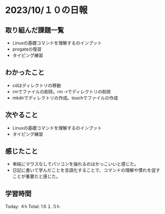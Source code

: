 # 2023/10/１０の日報
## 取り組んだ課題一覧
*  Linuxの基礎コマンドを理解するのインプット
*  progateの復習
*  タイピング練習
## わかったこと
* cdはディレクトリの移動
* rmでファイルの削除。rm -rでディレクトリの削除
* mkdirでディレクトリの作成。touchでファイルの作成   
## 次やること
*  Linuxの基礎コマンドを理解するのインプット
*  タイピング練習
## 感じたこと
* 単純にマウスなしでパソコンを操れるのはかっこいいと感じた。
* 日記に書いて学んだことを言語化することで、コマンドの理解や慣れを促すことが重要だと感じた。
## 学習時間
Today: ４h
Total: 1８１.５h
